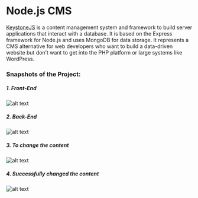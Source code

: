 # Node.js CMS
								
[KeystoneJS](https://v4.keystonejs.com/) is a content management system and framework to build server applications that interact with a database. It is based on the Express framework for Node.js and uses MongoDB for data storage. It represents a CMS alternative for web developers who want to build a data-driven website but don’t want to get into the PHP platform or large systems like WordPress.

### Snapshots of the Project:

##### 1. Front-End 
![alt text](https://user-images.githubusercontent.com/49686277/119484071-474c3f00-bd73-11eb-9514-b5430eeafaa5.PNG)

##### 2. Back-End
![alt text](https://user-images.githubusercontent.com/49686277/119484755-f6891600-bd73-11eb-912d-53562e0b938e.PNG)

##### 3. To change the content
![alt text](https://user-images.githubusercontent.com/49686277/119484871-11f42100-bd74-11eb-8422-d9f6a8fc33c3.PNG)

##### 4. Successfully changed the content
![alt text](https://user-images.githubusercontent.com/49686277/119485127-55e72600-bd74-11eb-946e-8b14db26fac8.PNG)


